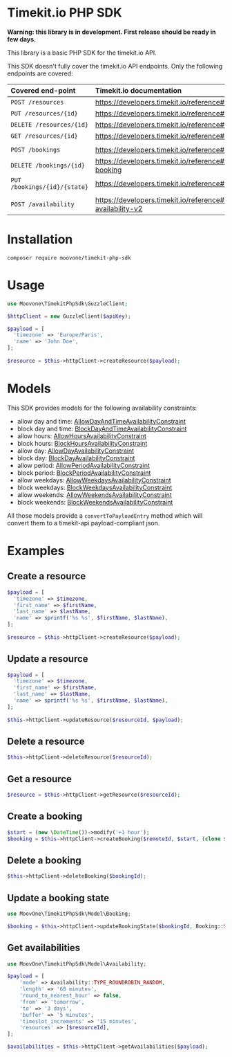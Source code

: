 # Timekit.io PHP SDK

**Warning: this library is in development. First release should be ready in few days.**

This library is a basic PHP SDK for the timekit.io API.

This SDK doesn't fully cover the timekit.io API endpoints. Only the following endpoints are covered:

|Covered end-point              |Timekit.io documentation                                     |
|:------------------------------|:------------------------------------------------------------|
|`POST /resources`              |https://developers.timekit.io/reference#resources            |
|`PUT /resources/{id}`          |https://developers.timekit.io/reference#resources-id         |
|`DELETE /resources/{id}`       |https://developers.timekit.io/reference#delete-resource      |
|`GET /resources/{id}`          |https://developers.timekit.io/reference#resourcesid  
|||
|`POST /bookings`               |https://developers.timekit.io/reference#bookings             |
|`DELETE /bookings/{id}`        |https://developers.timekit.io/reference#delete-a-booking     |
|`PUT /bookings/{id}/{state}`   |https://developers.timekit.io/reference#bookingsidaction     |
|||
|`POST /availability`           |https://developers.timekit.io/reference#query-availability-v2|



# Installation
`composer require moovone/timekit-php-sdk`

# Usage
```php
use Moovone\TimekitPhpSdk\GuzzleClient;

$httpClient = new GuzzleClient($apiKey);

$payload = [  
  'timezone' => 'Europe/Paris',  
  'name' => 'John Doe',  
];  
  
$resource = $this->httpClient->createResource($payload);
```

# Models

This SDK provides models for the following availability constraints:
- allow day and time: [AllowDayAndTimeAvailabilityConstraint](src/Model/AvailabilityConstraint/DayAndTime/AllowDayAndTimeAvailabilityConstraint.php)
- block day and time: [BlockDayAndTimeAvailabilityConstraint](src/Model/AvailabilityConstraint/DayAndTime/BlockDayAndTimeAvailabilityConstraint.php)
- allow hours: [AllowHoursAvailabilityConstraint](src/Model/AvailabilityConstraint/Hours/AllowHoursAvailabilityConstraint.php)
- block hours: [BlockHoursAvailabilityConstraint](src/Model/AvailabilityConstraint/Hours/BlockHoursAvailabilityConstraint.php)
- allow day: [AllowDayAvailabilityConstraint](src/Model/AvailabilityConstraint/Day/AllowDayAvailabilityConstraint.php)
- block day: [BlockDayAvailabilityConstraint](src/Model/AvailabilityConstraint/Day/BlockDayAvailabilityConstraint.php)
- allow period: [AllowPeriodAvailabilityConstraint](src/Model/AvailabilityConstraint/Period/AllowPeriodAvailabilityConstraint.php)
- block period: [BlockPeriodAvailabilityConstraint](src/Model/AvailabilityConstraint/Period/BlockPeriodAvailabilityConstraint.php)
- allow weekdays: [AllowWeekdaysAvailabilityConstraint](src/Model/AvailabilityConstraint/Weekdays/AllowWeekdaysAvailabilityConstraint.php)
- block weekdays: [BlockWeekdaysAvailabilityConstraint](src/Model/AvailabilityConstraint/Weekdays/BlockWeekdaysAvailabilityConstraint.php)
- allow weekends: [AllowWeekendsAvailabilityConstraint](src/Model/AvailabilityConstraint/Weekends/AllowWeekendsAvailabilityConstraint.php)
- block weekends: [BlockWeekendsAvailabilityConstraint](src/Model/AvailabilityConstraint/Weekends/BlockWeekendsAvailabilityConstraint.php)

All those models provide a `convertToPayloadEntry` method which will convert them to a timekit-api payload-compliant json.

# Examples

## Create a resource
```php
$payload = [  
  'timezone' => $timezone,  
  'first_name' => $firstName,  
  'last_name' => $lastName,  
  'name' => sprintf('%s %s', $firstName, $lastName),  
];  
  
$resource = $this->httpClient->createResource($payload);
```

## Update a resource
```php
$payload = [  
  'timezone' => $timezone,  
  'first_name' => $firstName,  
  'last_name' => $lastName,  
  'name' => sprintf('%s %s', $firstName, $lastName),  
];  
  
$this->httpClient->updateResource($resourceId, $payload);
```

## Delete a resource
```php
$this->httpClient->deleteResource($resourceId);
```

## Get a resource
```php
$resource = $this->httpClient->getResource($resourceId);
```

## Create a booking
```php
$start = (new \DateTime())->modify('+1 hour');
$booking = $this->httpClient->createBooking($remoteId, $start, (clone $start)->modify('+30 minutes'), 'My first booking');
```

## Delete a booking
```php
$this->httpClient->deleteBooking($bookingId);
```

## Update a booking state
```php
use MoovOne\TimekitPhpSdk\Model\Booking;

$booking = $this->httpClient->updateBookingState($bookingId, Booking::STATE_CANCEL);
```

## Get availabilities
```php
use MoovOne\TimekitPhpSdk\Model\Availability;

$payload = [
	'mode' => Availability::TYPE_ROUNDROBIN_RANDOM,
	'length' => '60 minutes',
	'round_to_nearest_hour' => false,
	'from' => 'tomorrow',
	'to' => '3 days',
	'buffer' => '5 minutes',
	'timeslot_increments' => '15 minutes',
	'resources' => [$resourceId],
];

$availabilities = $this->httpClient->getAvailabilities($payload);
```